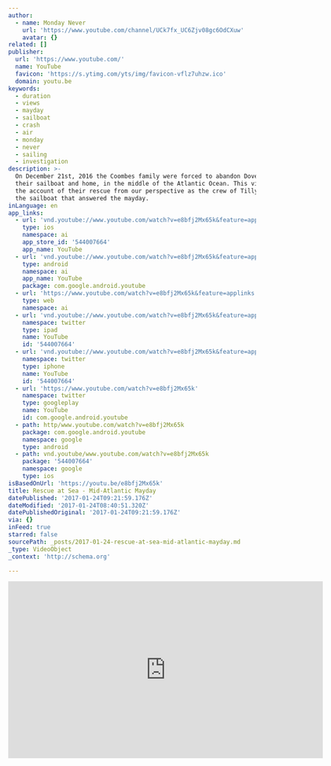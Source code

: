 ```yaml
---
author:
  - name: Monday Never
    url: 'https://www.youtube.com/channel/UCk7fx_UC6Zjv08gc6OdCXuw'
    avatar: {}
related: []
publisher:
  url: 'https://www.youtube.com/'
  name: YouTube
  favicon: 'https://s.ytimg.com/yts/img/favicon-vflz7uhzw.ico'
  domain: youtu.be
keywords:
  - duration
  - views
  - mayday
  - sailboat
  - crash
  - air
  - monday
  - never
  - sailing
  - investigation
description: >-
  On December 21st, 2016 the Coombes family were forced to abandon Dove II,
  their sailboat and home, in the middle of the Atlantic Ocean. This video is
  the account of their rescue from our perspective as the crew of Tilly Mint -
  the sailboat that answered the mayday.
inLanguage: en
app_links:
  - url: 'vnd.youtube://www.youtube.com/watch?v=e8bfj2Mx65k&feature=applinks'
    type: ios
    namespace: ai
    app_store_id: '544007664'
    app_name: YouTube
  - url: 'vnd.youtube://www.youtube.com/watch?v=e8bfj2Mx65k&feature=applinks'
    type: android
    namespace: ai
    app_name: YouTube
    package: com.google.android.youtube
  - url: 'https://www.youtube.com/watch?v=e8bfj2Mx65k&feature=applinks'
    type: web
    namespace: ai
  - url: 'vnd.youtube://www.youtube.com/watch?v=e8bfj2Mx65k&feature=applinks'
    namespace: twitter
    type: ipad
    name: YouTube
    id: '544007664'
  - url: 'vnd.youtube://www.youtube.com/watch?v=e8bfj2Mx65k&feature=applinks'
    namespace: twitter
    type: iphone
    name: YouTube
    id: '544007664'
  - url: 'https://www.youtube.com/watch?v=e8bfj2Mx65k'
    namespace: twitter
    type: googleplay
    name: YouTube
    id: com.google.android.youtube
  - path: http/www.youtube.com/watch?v=e8bfj2Mx65k
    package: com.google.android.youtube
    namespace: google
    type: android
  - path: vnd.youtube/www.youtube.com/watch?v=e8bfj2Mx65k
    package: '544007664'
    namespace: google
    type: ios
isBasedOnUrl: 'https://youtu.be/e8bfj2Mx65k'
title: Rescue at Sea - Mid-Atlantic Mayday
datePublished: '2017-01-24T09:21:59.176Z'
dateModified: '2017-01-24T08:40:51.320Z'
datePublishedOriginal: '2017-01-24T09:21:59.176Z'
via: {}
inFeed: true
starred: false
sourcePath: _posts/2017-01-24-rescue-at-sea-mid-atlantic-mayday.md
_type: VideoObject
_context: 'http://schema.org'

---
```

<iframe src="https://cdn.embedly.com/widgets/media.html?src=https%3A%2F%2Fwww.youtube.com%2Fembed%2Fe8bfj2Mx65k%3Ffeature%3Doembed&amp;url=http%3A%2F%2Fwww.youtube.com%2Fwatch%3Fv%3De8bfj2Mx65k&amp;image=https%3A%2F%2Fi.ytimg.com%2Fvi%2Fe8bfj2Mx65k%2Fhqdefault.jpg&amp;key=b7d04c9b404c499eba89ee7072e1c4f7&amp;type=text%2Fhtml&amp;schema=youtube" width="640" height="360" scrolling="no" frameborder="0" allowfullscreen="" style=""></iframe>